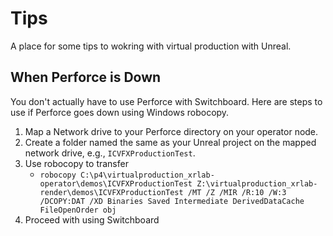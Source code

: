 # Tips
A place for some tips to wokring with virtual production with Unreal. 

## When Perforce is Down
You don't actually have to use Perforce with Switchboard. Here are steps to use if Perforce goes down using Windows robocopy.

1. Map a Network drive to your Perforce directory on your operator node. 
2. Create a folder named the same as your Unreal project on the mapped network drive, e.g., `ICVFXProductionTest`. 
3. Use robocopy to transfer  
    - `robocopy C:\p4\virtualproduction_xrlab-operator\demos\ICVFXProductionTest Z:\virtualproduction_xrlab-render\demos\ICVFXProductionTest /MT /Z /MIR /R:10 /W:3 /DCOPY:DAT /XD Binaries Saved Intermediate DerivedDataCache FileOpenOrder obj`
5. Proceed with using Switchboard 
